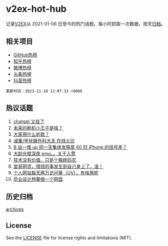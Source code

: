# v2ex-hot-hub

 记录[V2EX](https://www.v2ex.com/)从 2021-01-06 日至今的热门话题。每小时抓取一次数据，按天[归档](archives)。
 
 ## 相关项目

- [GitHub热榜](https://github.com/snaildev/github-hot-hub)
- [知乎热榜](https://github.com/snaildev/zhihu-hot-hub)
- [微博热榜](https://github.com/snaildev/weibo-hot-hub)
- [头条热榜](https://github.com/snaildev/toutiao-hot-hub)
- [抖音热榜](https://github.com/snaildev/douyin-hot-hub)


 `更新时间：2023-11-10 12:07:33 +0800`

## 热议话题

1. [chatgpt 又挂了](https://www.v2ex.com/t/990224)
1. [未来的刷机小王子是啥？](https://www.v2ex.com/t/990220)
1. [大家用什么听歌？](https://www.v2ex.com/t/990252)
1. [减重/甲状腺外科大夫 在线义诊](https://www.v2ex.com/t/990415)
1. [B 站一堆 up 同一天集体发稿拿 60 怼 iPhone 的信号差？](https://www.v2ex.com/t/990530)
1. [大龄光棍深夜 emo。。关于入赘](https://www.v2ex.com/t/990465)
1. [技术没有价值，只是个搬砖码农](https://www.v2ex.com/t/990313)
1. [堂哥网贷，借钱的事发生到自己身上了，淦！](https://www.v2ex.com/t/990451)
1. [个人网站每天两万访问量（UV），有啥用呢](https://www.v2ex.com/t/990296)
1. [毕业设计想要做一个网盘](https://www.v2ex.com/t/990369)

## 历史归档

[archives](archives)

## License

See the [LICENSE](LICENSE) file for license rights and limitations (MIT).
